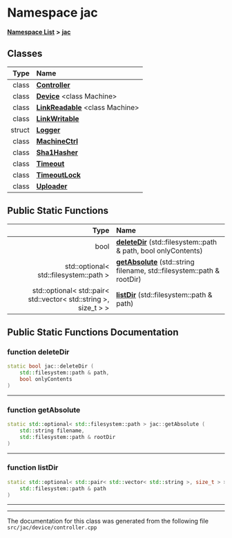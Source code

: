 

# Namespace jac



[**Namespace List**](namespaces.md) **>** [**jac**](namespacejac.md)




















## Classes

| Type | Name |
| ---: | :--- |
| class | [**Controller**](classjac_1_1Controller.md) <br> |
| class | [**Device**](classjac_1_1Device.md) &lt;class Machine&gt;<br> |
| class | [**LinkReadable**](classjac_1_1LinkReadable.md) &lt;class Machine&gt;<br> |
| class | [**LinkWritable**](classjac_1_1LinkWritable.md) <br> |
| struct | [**Logger**](structjac_1_1Logger.md) <br> |
| class | [**MachineCtrl**](classjac_1_1MachineCtrl.md) <br> |
| class | [**Sha1Hasher**](classjac_1_1Sha1Hasher.md) <br> |
| class | [**Timeout**](classjac_1_1Timeout.md) <br> |
| class | [**TimeoutLock**](classjac_1_1TimeoutLock.md) <br> |
| class | [**Uploader**](classjac_1_1Uploader.md) <br> |
























## Public Static Functions

| Type | Name |
| ---: | :--- |
|  bool | [**deleteDir**](#function-deletedir) (std::filesystem::path & path, bool onlyContents) <br> |
|  std::optional&lt; std::filesystem::path &gt; | [**getAbsolute**](#function-getabsolute) (std::string filename, std::filesystem::path & rootDir) <br> |
|  std::optional&lt; std::pair&lt; std::vector&lt; std::string &gt;, size\_t &gt; &gt; | [**listDir**](#function-listdir) (std::filesystem::path & path) <br> |


























## Public Static Functions Documentation




### function deleteDir 

```C++
static bool jac::deleteDir (
    std::filesystem::path & path,
    bool onlyContents
) 
```




<hr>



### function getAbsolute 

```C++
static std::optional< std::filesystem::path > jac::getAbsolute (
    std::string filename,
    std::filesystem::path & rootDir
) 
```




<hr>



### function listDir 

```C++
static std::optional< std::pair< std::vector< std::string >, size_t > > jac::listDir (
    std::filesystem::path & path
) 
```




<hr>

------------------------------
The documentation for this class was generated from the following file `src/jac/device/controller.cpp`

